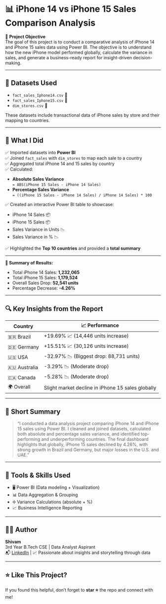 # 📊 iPhone 14 vs iPhone 15 Sales Comparison Analysis

🚀 **Project Objective**  
The goal of this project is to conduct a comparative analysis of iPhone 14 and iPhone 15 sales data using Power BI. The objective is to understand how the new iPhone model performed globally, calculate the variance in sales, and generate a business-ready report for insight-driven decision-making.

---

## 📁 Datasets Used

- `fact_sales_Iphone14.csv` 📱
- `fact_sales_Iphone15.csv` 📱
- `dim_stores.csv` 🏬

These datasets include transactional data of iPhone sales by store and their mapping to countries.

---

## 📌 What I Did

✅ Imported datasets into **Power BI**  
✅ Joined `fact_sales` with `dim_stores` to map each sale to a country  
✅ Aggregated total iPhone 14 and 15 sales by country  
✅ Calculated:
- **Absolute Sales Variance**  
  `= ABS(iPhone 15 Sales - iPhone 14 Sales)`
- **Percentage Sales Variance**  
  `= ((iPhone 15 Sales - iPhone 14 Sales) / iPhone 14 Sales) * 100`

✅ Created an interactive Power BI table to showcase:
- iPhone 14 Sales 📦  
- iPhone 15 Sales 📦  
- Sales Variance in Units 📉  
- Sales Variance in % 📉

✅ Highlighted the **Top 10 countries** and provided a **total summary**

---

**🧾 Summary of Results:**
- Total iPhone 14 Sales: **1,232,065**
- Total iPhone 15 Sales: **1,179,524**
- Overall Sales Drop: **52,541 units**
- Percentage Decrease: **-4.26%**

---

## 🔍 Key Insights from the Report

| Country       | 📈 Performance |
|---------------|----------------|
| 🇧🇷 Brazil     | +19.69% 📈 (14,446 units increase) |
| 🇩🇪 Germany   | +15.51% 📈 (30,126 units increase) |
| 🇺🇸 USA       | -32.97% 📉 (Biggest drop: 88,731 units) |
| 🇦🇺 Australia | -3.29% 📉 (Moderate drop) |
| 🇨🇦 Canada    | -5.28% 📉 (Moderate drop) |
| 🌍 Overall    | Slight market decline in iPhone 15 sales globally |

---

## 📘 Short Summary

> “I conducted a data analysis project comparing iPhone 14 and iPhone 15 sales using Power BI. I cleaned and joined datasets, calculated both absolute and percentage sales variance, and identified top-performing and underperforming countries. The final dashboard highlights that globally, iPhone 15 sales declined by 4.26%, with strong growth in Brazil and Germany, but major losses in the U.S. and UAE.”

---

## 🧰 Tools & Skills Used

- 🖥️ Power BI (Data modeling + Visualization)
- 📊 Data Aggregation & Grouping
- ➗ Variance Calculations (absolute + %)
- 📈 Business Intelligence Reporting

---

## 👨‍💻 Author

**Shivam**  
3rd Year B.Tech CSE | Data Analyst Aspirant  
📬 [LinkedIn](https://linkedin.com/in/yourprofile) | 📈 Passionate about insights and storytelling through data

---

## ⭐️ Like This Project?

If you found this helpful, don’t forget to **star ⭐️** the repo and connect with me!


